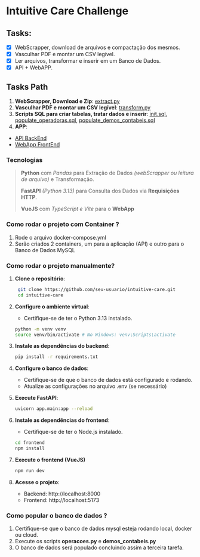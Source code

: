 # Intuitive Care Challenge

## Tasks:
- [x] WebScrapper, download de arquivos e compactação dos mesmos.
- [x] Vasculhar PDF e montar um CSV legível.
- [x] Ler arquivos, transformar e inserir em um Banco de Dados.
- [x] API + WebAPP.

## Tasks Path

1. **WebScrapper, Download e Zip**: [extract.py](./etl/extract.py)
2. **Vasculhar PDF e montar um CSV legível**: [transform.py](./etl/transform.py)
3. **Scripts SQL para criar tabelas, tratar dados e inserir**: [init.sql](./queries/init.sql), [populate_operadoras.sql](./queries/populate_operadoras.sql), [populate_demos_contabeis.sql](./queries/populate_demos_contabeis.sql)
4. **APP**:
- [API BackEnd](./backend/src/main.py)
- [WebApp FrontEnd](./frontend/src/App.vue)

### Tecnologias

> **Python** com *Pandas* para Extração de Dados *(webScrapper ou leitura de arquivo)* e Transformação.
>
> **FastAPI** *(Python 3.13)* para Consulta dos Dados via **Requisições HTTP**.
>
>**VueJS** com *TypeScript e Vite* para o **WebApp**




### Como rodar o projeto com Container ?

1. Rode o arquivo docker-compose.yml
2. Serão criados 2 containers, um para a aplicação (API) e outro para o Banco de Dados MySQL


### Como rodar o projeto manualmente?

1. **Clone o repositório**:
   ```bash
    git clone https://github.com/seu-usuario/intuitive-care.git
    cd intuitive-care
   ```

2. **Configure o ambiente virtual**:
    - Certifique-se de ter o Python 3.13 instalado.

    ```bash
    python -m venv venv
    source venv/bin/activate # No Windows: venv\Scripts\activate
    ```

3. **Instale as dependências do backend**:
    ```bash
    pip install -r requirements.txt
    ```

4. **Configure o banco de dados**:
    - Certifique-se de que o banco de dados está configurado e rodando.
    - Atualize as configurações no arquivo .env (se necessário)

5. **Execute FastAPI**:
    ```bash
    uvicorn app.main:app --reload
    ```

6. **Instale as dependências do frontend**:
    - Certifique-se de ter o Node.js instalado.
    ```bash
    cd frontend
    npm install
    ```

7. **Execute o frontend (VueJS)**
    ```bash
    npm run dev
    ```

8. **Acesse o projeto**:
    - Backend: http://localhost:8000
    - Frontend: http://localhost:5173


### Como popular o banco de dados ?

1. Certifique-se que o banco de dados mysql esteja rodando local, docker ou cloud.
2. Execute os scripts **operacoes.py** e **demos_contabeis.py**
3. O banco de dados será populado concluindo assim a terceira tarefa.
